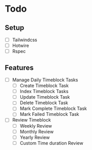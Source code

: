 # Todo

## Setup
- [ ] Tailwindcss
- [ ] Hotwire
- [ ] Rspec

## Features
- [ ] Manage Daily Timeblock Tasks
  - [ ] Create Timeblock Task
  - [ ] Index Timeblock Tasks
  - [ ] Update Timeblock Task
  - [ ] Delete Timeblock Task
  - [ ] Mark Complete Timeblock Task
  - [ ] Mark Failed Timeblock Task

- [ ] Review Timeblock 
  - [ ] Weekly Review
  - [ ] Monthly Review
  - [ ] Yearly Review
  - [ ] Custom Time duration Review
